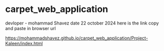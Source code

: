 # carpet_web_application
devloper  - mohammad Shavez
date 22 october 2024
here is the link copy and paste in browser url 

https://mohammadshavez.github.io/carpet_web_application/Project-Kaleen/index.html
